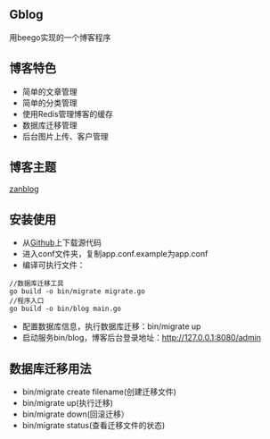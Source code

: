 ## Gblog
用beego实现的一个博客程序

## 博客特色
- 简单的文章管理
- 简单的分类管理
- 使用Redis管理博客的缓存
- 数据库迁移管理
- 后台图片上传、客户管理

## 博客主题
[zanblog](http://www.yeahzan.com/zanblog)

## 安装使用
- 从[Github](https://github.com/markbest/Gblog)上下载源代码
- 进入conf文件夹，复制app.conf.example为app.conf
- 编译可执行文件：
```
//数据库迁移工具
go build -o bin/migrate migrate.go
//程序入口
go build -o bin/blog main.go
```
- 配置数据库信息，执行数据库迁移：bin/migrate up
- 启动服务bin/blog，博客后台登录地址：http://127.0.0.1:8080/admin

## 数据库迁移用法
- bin/migrate create filename(创建迁移文件)
- bin/migrate up(执行迁移)
- bin/migrate down(回滚迁移）
- bin/migrate status(查看迁移文件的状态) 